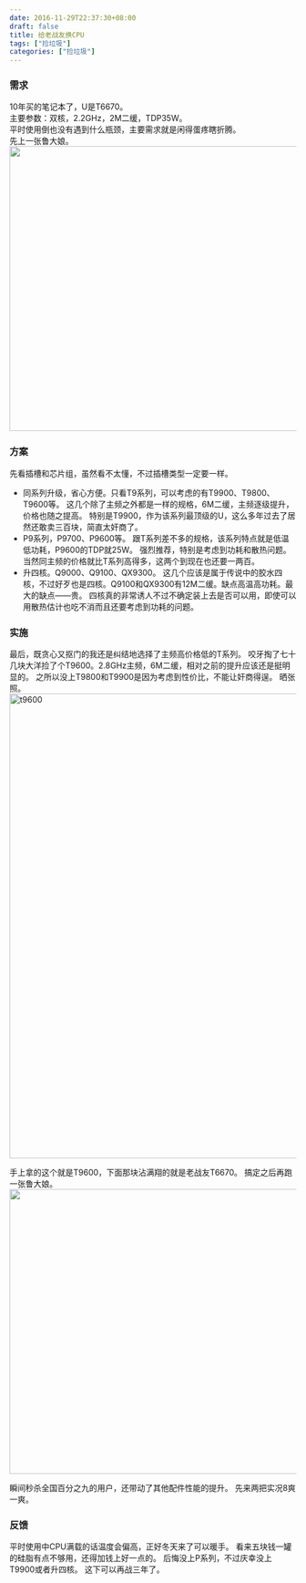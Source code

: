 ```yaml
---
date: 2016-11-29T22:37:30+08:00
draft: false
title: 给老战友换CPU
tags: ["捡垃圾"]
categories: ["捡垃圾"]
---
```


### 需求
10年买的笔记本了，U是T6670。  
主要参数：双核，2.2GHz，2M二缓，TDP35W。  
平时使用倒也没有遇到什么瓶颈，主要需求就是闲得蛋疼瞎折腾。  
先上一张鲁大娘。
<img src="/imgs/t9600/ludashi.jpg" width = "700" height = "500" align=center />
### 方案
先看插槽和芯片组，虽然看不太懂，不过插槽类型一定要一样。

* 同系列升级，省心方便。只看T9系列，可以考虑的有T9900、T9800、T9600等。
这几个除了主频之外都是一样的规格，6M二缓，主频逐级提升，价格也随之提高。
特别是T9900，作为该系列最顶级的U，这么多年过去了居然还敢卖三百块，简直太奸商了。
* P9系列，P9700、P9600等。
跟T系列差不多的规格，该系列特点就是低温低功耗，P9600的TDP就25W。
强烈推荐，特别是考虑到功耗和散热问题。
当然同主频的价格就比T系列高得多，这两个到现在也还要一两百。
* 升四核。Q9000、Q9100、QX9300。
这几个应该是属于传说中的胶水四核，不过好歹也是四核。Q9100和QX9300有12M二缓。缺点高温高功耗。最大的缺点——贵。
四核真的非常诱人不过不确定装上去是否可以用，即使可以用散热估计也吃不消而且还要考虑到功耗的问题。

### 实施
最后，既贪心又抠门的我还是纠结地选择了主频高价格低的T系列。
咬牙掏了七十几块大洋捡了个T9600。2.8GHz主频，6M二缓，相对之前的提升应该还是挺明显的。
之所以没上T9800和T9900是因为考虑到性价比，不能让奸商得逞。
晒张照。
<img src="/imgs/t9600/t9600.jpg" width = "612" height = "816" alt="t9600" align=center />

手上拿的这个就是T9600，下面那块沾满翔的就是老战友T6670。
搞定之后再跑一张鲁大娘。
<img src="/imgs/t9600/ludashi1.jpg" width = "700" height = "500" align=center />

瞬间秒杀全国百分之九的用户，还带动了其他配件性能的提升。
先来两把实况8爽一爽。

### 反馈
平时使用中CPU满载的话温度会偏高，正好冬天来了可以暖手。
看来五块钱一罐的硅脂有点不够用，还得加钱上好一点的。
后悔没上P系列，不过庆幸没上T9900或者升四核。
这下可以再战三年了。